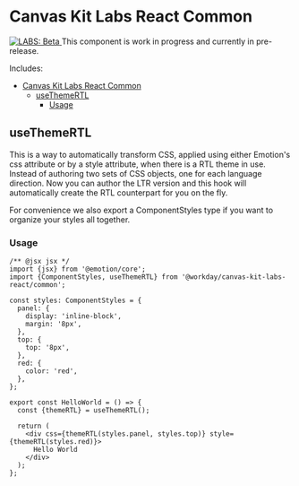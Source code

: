 # Canvas Kit Labs React Common

<a href="https://github.com/Workday/canvas-kit/tree/master/modules/labs-react/README.md">
  <img src="https://img.shields.io/badge/LABS-beta-orange" alt="LABS: Beta" />
</a>  This component is work in progress and currently in pre-release.

Includes:

- [Canvas Kit Labs React Common](#canvas-kit-labs-react-common)
  - [useThemeRTL](#useThemeRTL)
    - [Usage](#usage)

## useThemeRTL

This is a way to automatically transform CSS, applied using either Emotion's css attribute or by a
style attribute, when there is a RTL theme in use. Instead of authoring two sets of CSS objects, one
for each language direction. Now you can author the LTR version and this hook will automatically
create the RTL counterpart for you on the fly.

For convenience we also export a ComponentStyles type if you want to organize your styles all
together.

### Usage

```tsx
/** @jsx jsx */
import {jsx} from '@emotion/core';
import {ComponentStyles, useThemeRTL} from '@workday/canvas-kit-labs-react/common';

const styles: ComponentStyles = {
  panel: {
    display: 'inline-block',
    margin: '8px',
  },
  top: {
    top: '8px',
  },
  red: {
    color: 'red',
  },
};

export const HelloWorld = () => {
  const {themeRTL} = useThemeRTL();

  return (
    <div css={themeRTL(styles.panel, styles.top)} style={themeRTL(styles.red)}>
      Hello World
    </div>
  );
};
```

